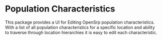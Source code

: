 # Population Characteristics

This package provides a UI for Editing OpenSrp population characteristics.
With a list of all population characteristics for a specific location and ability to traverse through location hierarchies it is easy to edit each characteristic.
